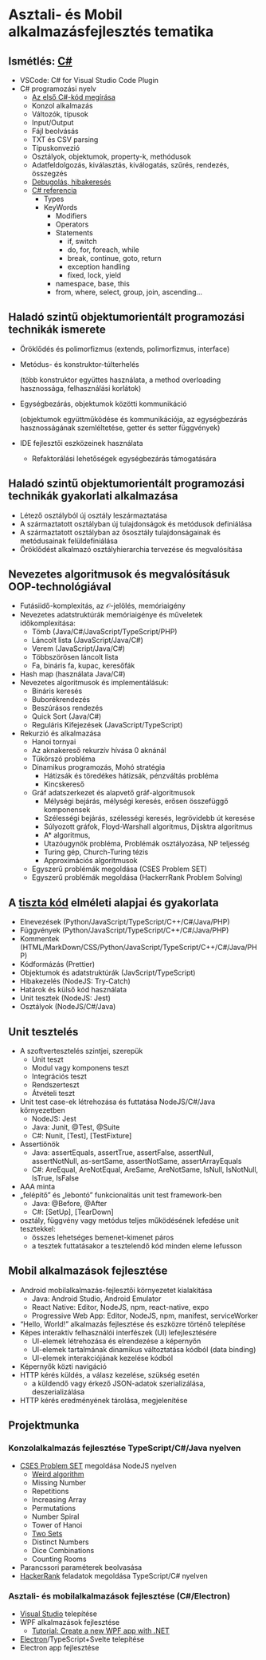 # Asztali- és Mobil alkalmazásfejlesztés tematika

## Ismétlés: [C\#](https://learn.microsoft.com/en-us/dotnet/csharp/language-reference)

- VSCode: C\# for Visual Studio Code Plugin
- C\# programozási nyelv
  - [Az első C\#-kód megírása](https://learn.microsoft.com/hu-hu/training/modules/csharp-write-first/)
  - Konzol alkalmazás
  - Változók, típusok
  - Input/Output
  - Fájl beolvásás
  - TXT és CSV parsing
  - Típuskonvezió
  - Osztályok, objektumok, property-k, methódusok
  - Adatfeldolgozás, kiválasztás, kiválogatás, szűrés, rendezés, összegzés
  - [Debugolás, hibakeresés](https://learn.microsoft.com/hu-hu/training/modules/dotnet-debug/3-analyze-your-program-state)
  - [C\# referencia](https://learn.microsoft.com/en-us/dotnet/csharp/language-reference/)
    - Types
    - KeyWords
      - Modifiers
      - Operators
      - Statements
        - if, switch
        - do, for, foreach, while
        - break, continue, goto, return
        - exception handling
        - fixed, lock, yield
      - namespace, base, this
      - from, where, select, group, join, ascending...

## Haladó szintű objektumorientált programozási technikák ismerete

- Öröklődés és polimorfizmus (extends, polimorfizmus, interface)
- Metódus- és konstruktor-túlterhelés

  (több konstruktor együttes használata, a method overloading hasznossága,
  felhasználási korlátok)
- Egységbezárás, objektumok közötti kommunikáció

  (objektumok együttműködése és kommunikációja, az egységbezárás hasznosságának
  szemléltetése, getter és setter függvények)
- IDE fejlesztői eszközeinek használata
  - Refaktorálási lehetőségek egységbezárás támogatására

## Haladó szintű objektumorientált programozási technikák gyakorlati alkalmazása

- Létező osztályból új osztály leszármaztatása
- A származtatott osztályban új tulajdonságok és metódusok definiálása
- A származtatott osztályban az ősosztály tulajdonságainak és metódusainak felüldefiniálása
- Öröklődést alkalmazó osztályhierarchia tervezése és megvalósítása

## Nevezetes algoritmusok és megvalósításuk OOP-technológiával

- Futásiidő-komplexitás, az 𝒪-jelölés, memóriaigény
- Nevezetes adatstruktúrák memóriaigénye és műveletek időkomplexitása:
  - Tömb (Java/C#/JavaScript/TypeScript/PHP)
  - Láncolt lista (JavaScript/Java/C#)
  - Verem (JavaScript/Java/C#)
  - Többszörösen láncolt lista
  - Fa, bináris fa, kupac, keresőfák
- Hash map (használata Java/C#)
- Nevezetes algoritmusok és implementálásuk:
  - Bináris keresés
  - Buborékrendezés
  - Beszúrásos rendezés
  - Quick Sort (Java/C#)
  - Reguláris Kifejezések (JavaScript/TypeScript)
- Rekurzió és alkalmazása
  - Hanoi tornyai
  - Az aknakereső rekurzív hívása 0 aknánál
  - Tükörszó probléma
  - Dinamikus programozás, Mohó stratégia
    - Hátizsák és töredékes hátizsák, pénzváltás probléma
    - Kincskereső
  - Gráf adatszerkezet és alapvető gráf-algoritmusok
    - Mélységi bejárás, mélységi keresés, erősen összefüggő komponensek
    - Szélességi bejárás, szélességi keresés, legrövidebb út keresése
    - Súlyozott gráfok, Floyd-Warshall algoritmus, Dijsktra algoritmus
    - A* algoritmus,
    - Utazóugynök probléma, Problémák osztályozása, NP teljesség
    - Turing gép, Church-Turing tézis
    - Approximációs algoritmusok
  - Egyszerű problémák megoldása (CSES Problem SET)
  - Egyszerű problémák megoldása (HackerrRank Problem Solving)

## A [tiszta kód](https://gist.github.com/wojteklu/73c6914cc446146b8b533c0988cf8d29) elméleti alapjai és gyakorlata

- Elnevezések (Python/JavaScript/TypeScript/C++/C#/Java/PHP)
- Függvények (Python/JavaScript/TypeScript/C++/C#/Java/PHP)
- Kommentek (HTML/MarkDown/CSS/Python/JavaScript/TypeScript/C++/C#/Java/PHP)
- Kódformázás (Prettier)
- Objektumok és adatstruktúrák (JavScript/TypeScript)
- Hibakezelés (NodeJS: Try-Catch)
- Határok és külső kód használata
- Unit tesztek (NodeJS: Jest)
- Osztályok (NodeJS/C#/Java)

## Unit tesztelés

- A szoftvertesztelés szintjei, szerepük
  - Unit teszt
  - Modul vagy komponens teszt
  - Integrációs teszt
  - Rendszerteszt
  - Átvételi teszt
- Unit test case-ek létrehozása és futtatása NodeJS/C#/Java környezetben
  - NodeJS: Jest
  - Java: Junit, @Test, @Suite
  - C#: Nunit, [Test], [TestFixture]
- Assertiönök
  - Java: assertEquals, assertTrue, assertFalse, assertNull, assertNotNull, as-sertSame, assertNotSame, assertArrayEquals
  - C#: AreEqual, AreNotEqual, AreSame, AreNotSame, IsNull, IsNotNull, IsTrue, IsFalse
- AAA minta
- „felépítő” és „lebontó” funkcionalitás unit test framework-ben
  - Java: @Before, @After
  - C#: [SetUp], [TearDown]
- osztály, függvény vagy metódus teljes működésének lefedése unit tesztekkel:
  - összes lehetséges bemenet-kimenet páros
  - a tesztek futtatásakor a tesztelendő kód minden eleme lefusson

## Mobil alkalmazások fejlesztése

- Android mobilalkalmazás-fejlesztői környezetet kialakítása
  - Java: Android Studio, Android Emulator
  - React Native: Editor, NodeJS, npm, react-native, expo
  - Progressive Web App: Editor, NodeJS, npm, manifest, serviceWorker
- “Hello, World!” alkalmazás fejlesztése és eszközre történő telepítése
- Képes interaktív felhasználói interfészek (UI) lefejlesztésére
  - UI-elemek létrehozása és elrendezése a képernyőn
  - UI-elemek tartalmának dinamikus változtatása kódból (data binding)
  - UI-elemek interakciójának kezelése kódból
- Képernyők közti navigáció
- HTTP kérés küldés, a válasz kezelése, szükség esetén
  - a küldendő vagy érkező JSON-adatok szerializálása, deszerializálása
- HTTP kérés eredményének tárolása, megjelenítése

## Projektmunka

### Konzolalkalmazás fejlesztése TypeScript/C\#/Java nyelven

- [CSES Problem SET](https://cses.fi/problemset/) megoldása NodeJS nyelven
  - [Weird algorithm](https://www.youtube.com/watch?v=094y1Z2wpJg)
  - Missing Number
  - Repetitions
  - Increasing Array
  - Permutations
  - Number Spiral
  - Tower of Hanoi
  - [Two Sets](https://tomuwhu.github.io/sv03/2sets)
  - Distinct Numbers
  - Dice Combinations
  - Counting Rooms
- Parancssori paraméterek beolvasása
- [HackerRank](https://www.hackerrank.com/domains/algorithms) feladatok megoldása TypeScript/C\# nyelven

### Asztali- és mobilalkalmazások fejlesztése (C\#/Electron)

- [Visual Studio](https://visualstudio.microsoft.com/downloads/) telepítése
- WPF alkalmazások fejlesztése
  - [Tutorial: Create a new WPF app with .NET](https://learn.microsoft.com/hu-hu/dotnet/desktop/wpf/get-started/create-app-visual-studio?view=netdesktop-7.0)
- [Electron](https://electron-vite.org/guide/)/TypeScript+Svelte telepítése
- Electron app fejlesztése
